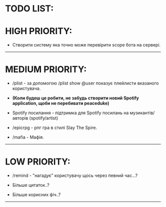 # TODO LIST:

# HIGH PRIORITY:

+ Створити систему яка точно може перевірити scope бота на сервері.

----------------------------------

# MEDIUM PRIORITY:

+ /plist - за допомогою /plist show @user показує плейлисти вказаного користувача.

+ **(Коли будеш це робити, не забудь створити новий Spotify application, щоби не перебивати peaceduke)**

+ Spotify посилання - підтримка для Spotify посилань на музикантів/авторів (spotify/artist)

+ /epicrpg - рпг гра в стилі Slay The Spire.

+ /mafia - Мафія.

----------------------------------

# LOW PRIORITY:

+ /remind - "нагадує" користувачу щось через певний час...?

+ Більше цитаток..?

+ Більше корисних фіч..?

-----------------------------------